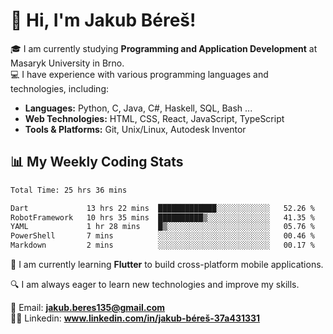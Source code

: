 # 👋 Hi, I'm Jakub Béreš!

🎓 I am currently studying **Programming and Application Development** at Masaryk University in Brno.  
💻 I have experience with various programming languages and technologies, including:  
   - **Languages:** Python, C, Java, C#, Haskell, SQL, Bash ...  
   - **Web Technologies:** HTML, CSS, React, JavaScript, TypeScript  
   - **Tools & Platforms:** Git, Unix/Linux, Autodesk Inventor

## 📊 My Weekly Coding Stats
<!--START_SECTION:waka-->

```txt
Total Time: 25 hrs 36 mins

Dart             13 hrs 22 mins  █████████████░░░░░░░░░░░░   52.26 %
RobotFramework   10 hrs 35 mins  ██████████▒░░░░░░░░░░░░░░   41.35 %
YAML             1 hr 28 mins    █▒░░░░░░░░░░░░░░░░░░░░░░░   05.76 %
PowerShell       7 mins          ░░░░░░░░░░░░░░░░░░░░░░░░░   00.46 %
Markdown         2 mins          ░░░░░░░░░░░░░░░░░░░░░░░░░   00.17 %
```

<!--END_SECTION:waka-->

🚀 I am currently learning **Flutter** to build cross-platform mobile applications.  

🔍 I am always eager to learn new technologies and improve my skills.  

📩 Email:        **jakub.beres135@gmail.com**  
🧑‍💻 Linkedin:     **www.linkedin.com/in/jakub-béreš-37a431331**



